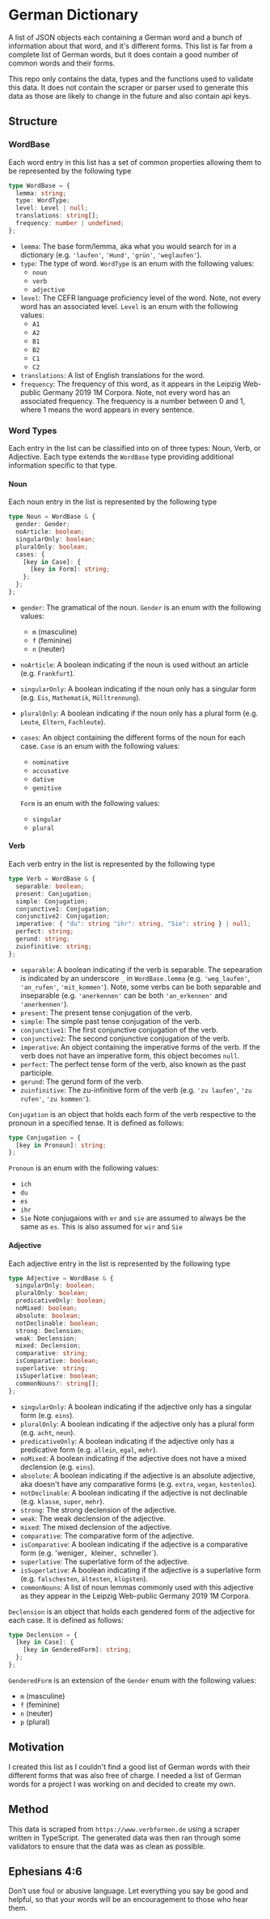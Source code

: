 # German Dictionary

A list of JSON objects each containing a German word and a bunch of information about that word, and it's different forms. This list is far from a complete list of German words, but it does contain a good number of common words and their forms.

This repo only contains the data, types and the functions used to validate this data. It does not contain the scraper or parser used to generate this data as those are likely to change in the future and also contain api keys.

## Structure

### WordBase

Each word entry in this list has a set of common properties allowing them to be represented by the following type

```typescript
type WordBase = {
  lemma: string;
  type: WordType;
  level: Level | null;
  translations: string[];
  frequency: number | undefined;
};
```

- `lemma`: The base form/lemma, aka what you would search for in a dictionary (e.g. `'laufen'`, `'Hund'`, `'grün'`, `'weglaufen'`).
- `type`: The type of word. `WordType` is an enum with the following values:
  - `noun`
  - `verb`
  - `adjective`
- `level`: The CEFR language proficiency level of the word. Note, not every word has an associated level. `Level` is an enum with the following values:
  - `A1`
  - `A2`
  - `B1`
  - `B2`
  - `C1`
  - `C2`
- `translations`: A list of English translations for the word.
- `frequency`: The frequency of this word, as it appears in the Leipzig Web-public Germany 2019 1M Corpora. Note, not every word has an associated frequency. The frequency is a number between 0 and 1, where 1 means the word appears in every sentence.

### Word Types

Each entry in the list can be classified into on of three types: Noun, Verb, or Adjective. Each type extends the `WordBase` type providing additional information specific to that type.

#### Noun

Each noun entry in the list is represented by the following type

```typescript
type Noun = WordBase & {
  gender: Gender;
  noArticle: boolean;
  singularOnly: boolean;
  pluralOnly: boolean;
  cases: {
    [key in Case]: {
      [key in Form]: string;
    };
  };
};
```

- `gender`: The gramatical of the noun. `Gender` is an enum with the following values:
  - `m` (masculine)
  - `f` (feminine)
  - `n` (neuter)
- `noArticle`: A boolean indicating if the noun is used without an article (e.g. `Frankfurt`).
- `singularOnly`: A boolean indicating if the noun only has a singular form (e.g. `Eis`, `Mathematik`, `Mülltrennung`).
- `pluralOnly`: A boolean indicating if the noun only has a plural form (e.g. `Leute`, `Eltern`, `Fachleute`).
- `cases`: An object containing the different forms of the noun for each case. `Case` is an enum with the following values:

  - `nominative`
  - `accusative`
  - `dative`
  - `genitive`

  `Form` is an enum with the following values:

  - `singular`
  - `plural`

#### Verb

Each verb entry in the list is represented by the following type

```typescript
type Verb = WordBase & {
  separable: boolean;
  present: Conjugation;
  simple: Conjugation;
  conjunctive1: Conjugation;
  conjunctive2: Conjugation;
  imperative: { "du": string "ihr": string, "Sie": string } | null;
  perfect: string;
  gerund: string;
  zuinfinitive: string;
};
```

- `separable`: A boolean indicating if the verb is separable. The sepearation is indicated by an underscore `_` in `WordBase.lemma` (e.g. `'weg_laufen'`, `'an_rufen'`, `'mit_kommen'`). Note, some verbs can be both separable and inseparable (e.g. `'anerkennen'` can be both `'an_erkennen'` and `'anerkennen'`).
- `present`: The present tense conjugation of the verb.
- `simple`: The simple past tense conjugation of the verb.
- `conjunctive1`: The first conjunctive conjugation of the verb.
- `conjunctive2`: The second conjunctive conjugation of the verb.
- `imperative`: An object containing the imperative forms of the verb. If the verb does not have an imperative form, this object becomes `null`.
- `perfect`: The perfect tense form of the verb, also known as the past participle.
- `gerund`: The gerund form of the verb.
- `zuinfinitive`: The zu-infinitive form of the verb (e.g. `'zu laufen'`, `'zu rufen'`, `'zu kommen'`).

`Conjugation` is an object that holds each form of the verb respective to the pronoun in a specified tense. It is defined as follows:

```typescript
type Conjugation = {
  [key in Pronoun]: string;
};
```

`Pronoun` is an enum with the following values:

- `ich`
- `du`
- `es`
- `ihr`
- `Sie`
  Note conjugaions with `er` and `sie` are assumed to always be the same as `es`. This is also assumed for `wir` and `Sie`

#### Adjective

Each adjective entry in the list is represented by the following type

```typescript
type Adjective = WordBase & {
  singularOnly: boolean;
  pluralOnly: boolean;
  predicativeOnly: boolean;
  noMixed: boolean;
  absolute: boolean;
  notDeclinable: boolean;
  strong: Declension;
  weak: Declension;
  mixed: Declension;
  comparative: string;
  isComparative: boolean;
  superlative: string;
  isSuperlative: boolean;
  commonNouns?: string[];
};
```

- `singularOnly`: A boolean indicating if the adjective only has a singular form (e.g. `eins`).
- `pluralOnly`: A boolean indicating if the adjective only has a plural form (e.g. `acht`, `neun`).
- `predicativeOnly`: A boolean indicating if the adjective only has a predicative form (e.g. `allein`, `egal`, `mehr`).
- `noMixed`: A boolean indicating if the adjective does not have a mixed declension (e.g. `eins`).
- `absolute`: A boolean indicating if the adjective is an absolute adjective, aka doesn't have any comparative forms (e.g. `extra`, `vegan`, `kostenlos`).
- `notDeclinable`: A boolean indicating if the adjective is not declinable (e.g. `klasse`, `super`, `mehr`).
- `strong`: The strong declension of the adjective.
- `weak`: The weak declension of the adjective.
- `mixed`: The mixed declension of the adjective.
- `comparative`: The comparative form of the adjective.
- `isComparative`: A boolean indicating if the adjective is a comparative form (e.g. 'weniger`, `kleiner`, `schneller`).
- `superlative`: The superlative form of the adjective.
- `isSuperlative`: A boolean indicating if the adjective is a superlative form (e.g. `falschesten`, `ältesten`, `klügsten`).
- `commonNouns`: A list of noun lemmas commonly used with this adjective as they appear in the Leipzig Web-public Germany 2019 1M Corpora.

`Declension` is an object that holds each gendered form of the adjective for each case. It is defined as follows:

```typescript
type Declension = {
  [key in Case]: {
    [key in GenderedForm]: string;
  };
};
```

`GenderedForm` is an extension of the `Gender` enum with the following values:

- `m` (masculine)
- `f` (feminine)
- `n` (neuter)
- `p` (plural)

## Motivation

I created this list as I couldn't find a good list of German words with their different forms that was also free of charge. I needed a list of German words for a project I was working on and decided to create my own.

## Method

This data is scraped from `https://www.verbformen.de` using a scraper written in TypeScript. The generated data was then ran through some validators to ensure that the data was as clean as possible.

## Ephesians 4:6

Don’t use foul or abusive language. Let everything you say be good and helpful, so that your words will be an encouragement to those who hear them.

